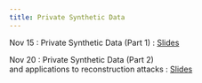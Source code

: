 ```yaml
---
title: Private Synthetic Data
---
```


Nov 15
: Private Synthetic Data (Part 1)
  : [Slides](https://drive.google.com/file/d/1EPtv52IdWFwGDTJjdohVbr549dnkGplK/view?usp=sharing)
  
Nov 20
: Private Synthetic Data (Part 2) <br> and applications to reconstruction attacks
  : [Slides](https://drive.google.com/file/d/1EPtv52IdWFwGDTJjdohVbr549dnkGplK/view?usp=sharing)

